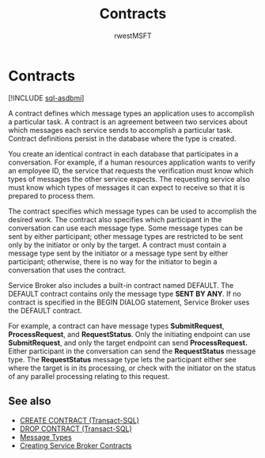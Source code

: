﻿---
title: Contracts
description: "A contract defines which message types an application uses to accomplish a particular task."
ms.prod: sql
ms.technology: configuration
ms.topic: conceptual
author: rwestMSFT
ms.author: randolphwest
ms.reviewer: mikeray, maghan
ms.date: "03/30/2022"
---

# Contracts

[!INCLUDE [sql-asdbmi](../../includes/applies-to-version/sql-asdbmi.md)]

A contract defines which message types an application uses to accomplish a particular task. A contract is an agreement between two services about which messages each service sends to accomplish a particular task. Contract definitions persist in the database where the type is created.

You create an identical contract in each database that participates in a conversation. For example, if a human resources application wants to verify an employee ID, the service that requests the verification must know which types of messages the other service expects. The requesting service also must know which types of messages it can expect to receive so that it is prepared to process them.

The contract specifies which message types can be used to accomplish the desired work. The contract also specifies which participant in the conversation can use each message type. Some message types can be sent by either participant; other message types are restricted to be sent only by the initiator or only by the target. A contract must contain a message type sent by the initiator or a message type sent by either participant; otherwise, there is no way for the initiator to begin a conversation that uses the contract.

Service Broker also includes a built-in contract named DEFAULT. The DEFAULT contract contains only the message type **SENT BY ANY**. If no contract is specified in the BEGIN DIALOG statement, Service Broker uses the DEFAULT contract.

For example, a contract can have message types **SubmitRequest**, **ProcessRequest**, and **RequestStatus**. Only the initiating endpoint can use **SubmitRequest**, and only the target endpoint can send **ProcessRequest.** Either participant in the conversation can send the **RequestStatus** message type. The **RequestStatus** message type lets the participant either see where the target is in its processing, or check with the initiator on the status of any parallel processing relating to this request.

## See also

- [CREATE CONTRACT (Transact-SQL)](../../t-sql/statements/create-contract-transact-sql.md)
- [DROP CONTRACT (Transact-SQL)](../../t-sql/statements/drop-contract-transact-sql.md)
- [Message Types](message-types.md)
- [Creating Service Broker Contracts](creating-service-broker-contracts.md)